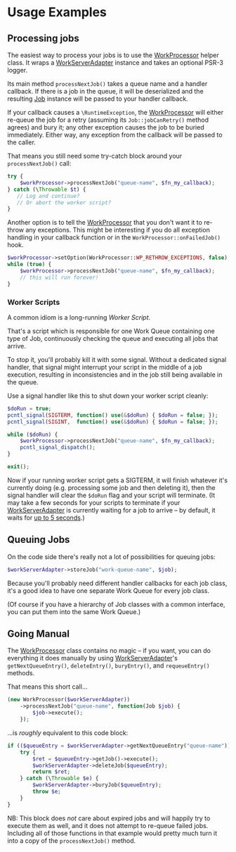 # Usage Examples


## Processing jobs

The easiest way to process your jobs
is to use the [WorkProcessor] helper class.
It wraps a [WorkServerAdapter] instance
and takes an optional PSR-3 logger.

Its main method
`processNextJob()`
takes a queue name
and a handler callback.
If there is a job in the queue,
it will be deserialized
and the resulting [Job] instance
will be passed to your handler callback.

If your callback causes a `\RuntimeException`,
the [WorkProcessor] will either re-queue the job for a retry
(assuming its `Job::jobCanRetry()` method agrees)
and bury it;
any other exception causes the job to be buried immediately.
Either way,
any exception from the callback will be passed to the caller.

That means you still need some try-catch block
around your `processNextJob()` call:

```php
try {
    $workProcessor->processNextJob("queue-name", $fn_my_callback);
} catch (\Throwable $t) {
   // Log and continue?
   // Or abort the worker script?
}
```

Another option is to tell the [WorkProcessor]
that you don't want it to re-throw any exceptions.
This might be interesting
if you do all exception handling
in your callback function
or in the `WorkProcessor::onFailedJob()` hook.

```php
$workProcessor->setOption(WorkProcessor::WP_RETHROW_EXCEPTIONS, false);
while (true) {
    $workProcessor->processNextJob("queue-name", $fn_my_callback);
    // this will run forever!
}
```


### Worker Scripts

A common idiom
is a long-running *Worker Script*.

That's a script
which is responsible for one Work Queue
containing one type of Job,
continuously checking the queue
and executing all jobs that arrive.

To stop it,
you'll probably kill it with some signal.
Without a dedicated signal handler,
that signal might interrupt your script
in the middle of a job execution,
resulting in inconsistencies
and in the job still being available in the queue.

Use a signal handler like this
to shut down your worker script cleanly:

```php
$doRun = true;
pcntl_signal(SIGTERM, function() use(&$doRun) { $doRun = false; });
pcntl_signal(SIGINT,  function() use(&$doRun) { $doRun = false; });

while ($doRun) {
    $workProcessor->processNextJob("queue-name", $fn_my_callback);
    pcntl_signal_dispatch();
}

exit();
```

Now if your running worker script
gets a SIGTERM,
it will finish whatever it's currently doing
(e.g. processing some job and then deleting it),
then the signal handler will clear the `$doRun` flag
and your script will terminate.
(It may take a few seconds for your scripts to terminate
 if your [WorkServerAdapter] is currently waiting for a job to arrive –
 by default, it waits for [up to 5 seconds](Ref_WorkServerAdapter_interface.md#DEFAULT_TIMEOUT).)


## Queuing Jobs

On the code side there's really not a lot of possibilities
for queuing jobs:

```php
$workServerAdapter->storeJob("work-queue-name", $job);
```

Because you'll probably need different handler callbacks
for each job class,
it's a good idea
to have one separate Work Queue
for every job class.

(Of course if you have a hierarchy of Job classes
 with a common interface,
 you can put them into the same Work Queue.)


## Going Manual

The [WorkProcessor] class contains no magic –
if you want, you can do everything it does manually
by using [WorkServerAdapter]'s
`getNextQueueEntry()`,
`deleteEntry()`,
`buryEntry()`,
and `requeueEntry()`
methods.

That means this short call...

```php
(new WorkProcessor($workServerAdapter))
    ->processNextJob("queue-name", function(Job $job) {
        $job->execute();
    });
```

...is _roughly_ equivalent to this code block:

```php
if (($queueEntry = $workServerAdapter->getNextQueueEntry("queue-name"))) {
    try {
        $ret = $queueEntry->getJob()->execute();
        $workServerAdapter->deleteJob($queueEntry);
        return $ret;
    } catch (\Throwable $e) {
        $workServerAdapter->buryJob($queueEntry);
        throw $e;
    }
}
```

NB:
This block does _not_ care about expired jobs
and will happily try to execute them as well,
and it does not attempt to re-queue failed jobs.
Including all of those functions in that example
would pretty much turn it into a copy
of the `processNextJob()` method.


[WorkServerAdapter]: Ref_WorkServerAdapter_interface.md
[WorkProcessor]: Ref_WorkProcessor_class.md
[Job]: Ref_Job_interface.md
